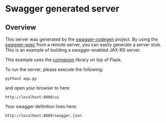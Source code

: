 # Swagger generated server

## Overview
This server was generated by the [swagger-codegen](https://github.com/swagger-api/swagger-codegen) project. By using the
[swagger-spec](https://github.com/swagger-api/swagger-core/wiki) from a remote server, you can easily generate a server stub.  This
is an example of building a swagger-enabled JAX-RS server.

This example uses the [connexion](https://github.com/zalando/connexion) library on top of Flask.

To run the server, please execute the following:

```
python3 app.py
```

and open your browser to here:

```
http://localhost:8080/ui
```

Your swagger definition lives here:

```
http://localhost:8080/swagger.json
```

